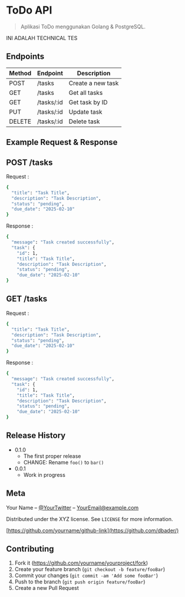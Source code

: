 # ToDo API

> Aplikasi ToDo menggunakan Golang & PostgreSQL.

INI ADALAH TECHNICAL TES

## Endpoints

| Method | Endpoint   | Description       |
| ------ | ---------- | ----------------- |
| POST   | /tasks     | Create a new task |
| GET    | /tasks     | Get all tasks     |
| GET    | /tasks/:id | Get task by ID    |
| PUT    | /tasks/:id | Update task       |
| DELETE | /tasks/:id | Delete task       |

## Example Request & Response

## POST /tasks

Request :

```sh
{
  "title": "Task Title",
  "description": "Task Description",
  "status": "pending",
  "due_date": "2025-02-10"
}
```

Response :

```sh
{
  "message": "Task created successfully",
  "task": {
    "id": 1,
    "title": "Task Title",
    "description": "Task Description",
    "status": "pending",
    "due_date": "2025-02-10"
}
```

## GET /tasks

Request :

```sh
{
  "title": "Task Title",
  "description": "Task Description",
  "status": "pending",
  "due_date": "2025-02-10"
}
```

Response :

```sh
{
  "message": "Task created successfully",
  "task": {
    "id": 1,
    "title": "Task Title",
    "description": "Task Description",
    "status": "pending",
    "due_date": "2025-02-10"
}
```

## Release History

- 0.1.0
  - The first proper release
  - CHANGE: Rename `foo()` to `bar()`
- 0.0.1
  - Work in progress

## Meta

Your Name – [@YourTwitter](https://twitter.com/dbader_org) – YourEmail@example.com

Distributed under the XYZ license. See `LICENSE` for more information.

[https://github.com/yourname/github-link](https://github.com/dbader/)

## Contributing

1. Fork it (<https://github.com/yourname/yourproject/fork>)
2. Create your feature branch (`git checkout -b feature/fooBar`)
3. Commit your changes (`git commit -am 'Add some fooBar'`)
4. Push to the branch (`git push origin feature/fooBar`)
5. Create a new Pull Request

<!-- Markdown link & img dfn's -->

[npm-image]: https://img.shields.io/npm/v/datadog-metrics.svg?style=flat-square
[npm-url]: https://npmjs.org/package/datadog-metrics
[npm-downloads]: https://img.shields.io/npm/dm/datadog-metrics.svg?style=flat-square
[travis-image]: https://img.shields.io/travis/dbader/node-datadog-metrics/master.svg?style=flat-square
[travis-url]: https://travis-ci.org/dbader/node-datadog-metrics
[wiki]: https://github.com/yourname/yourproject/wiki
